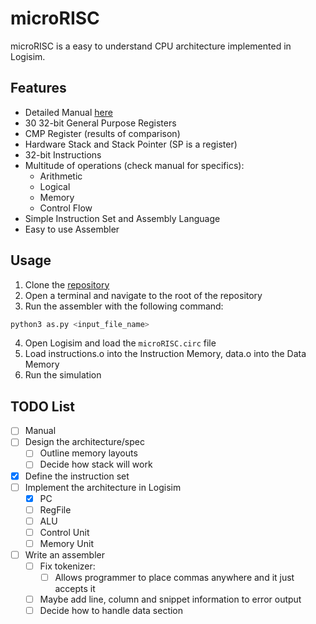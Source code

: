 # microRISC
microRISC is a easy to understand CPU architecture implemented in Logisim.

## Features
- Detailed Manual [here](docs/main.pdf)
- 30 32-bit General Purpose Registers
- CMP Register (results of comparison)
- Hardware Stack and Stack Pointer (SP is a register)
- 32-bit Instructions
- Multitude of operations (check manual for specifics):
  - Arithmetic
  - Logical
  - Memory
  - Control Flow
- Simple Instruction Set and Assembly Language
- Easy to use Assembler

## Usage
1. Clone the [repository](https://github.com/aschombe/microRISC)
2. Open a terminal and navigate to the root of the repository
3. Run the assembler with the following command:
```bash
python3 as.py <input_file_name>
```
4. Open Logisim and load the `microRISC.circ` file
5. Load instructions.o into the Instruction Memory, data.o into the Data Memory
6. Run the simulation

## TODO List
- [ ] Manual
- [ ] Design the architecture/spec
    - [ ] Outline memory layouts
    - [ ] Decide how stack will work
- [x] Define the instruction set
- [ ] Implement the architecture in Logisim
    - [x] PC
    - [ ] RegFile
    - [ ] ALU
    - [ ] Control Unit
    - [ ] Memory Unit
- [ ] Write an assembler
    - [ ] Fix tokenizer:
        - [ ] Allows programmer to place commas anywhere and it just accepts it
    - [ ] Maybe add line, column and snippet information to error output
    - [ ] Decide how to handle data section
